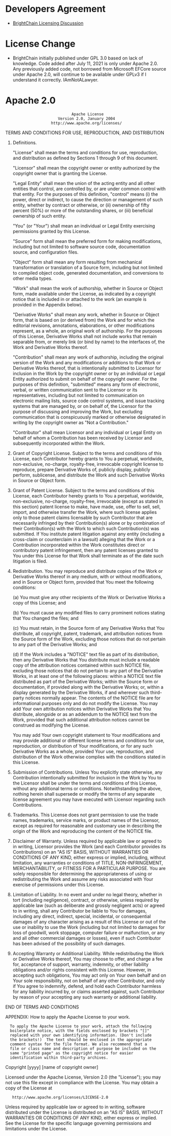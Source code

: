 # Developers Agreement

* [BrightChain Licensing Discussion](https://github.com/The-Revolution-Network/BrightChain/discussions/25)

# License Change

* BrightChain initially published under GPL 3.0 based on lack of knowledge. Code added after July 11, 2021 is only under Apache 2.0. Any
  previously added code, not borrowed from Microsoft EFCore source under Apache 2.0, will continue to be available under GPLv3 if I
  understand it correctly. IAmNotALawyer.

# Apache 2.0

                                 Apache License
                           Version 2.0, January 2004
                        http://www.apache.org/licenses/

TERMS AND CONDITIONS FOR USE, REPRODUCTION, AND DISTRIBUTION

1. Definitions.

   "License" shall mean the terms and conditions for use, reproduction, and distribution as defined by Sections 1 through 9 of this
   document.

   "Licensor" shall mean the copyright owner or entity authorized by the copyright owner that is granting the License.

   "Legal Entity" shall mean the union of the acting entity and all other entities that control, are controlled by, or are under common
   control with that entity. For the purposes of this definition,
   "control" means (i) the power, direct or indirect, to cause the direction or management of such entity, whether by contract or otherwise,
   or (ii) ownership of fifty percent (50%) or more of the outstanding shares, or (iii) beneficial ownership of such entity.

   "You" (or "Your") shall mean an individual or Legal Entity exercising permissions granted by this License.

   "Source" form shall mean the preferred form for making modifications, including but not limited to software source code, documentation
   source, and configuration files.

   "Object" form shall mean any form resulting from mechanical transformation or translation of a Source form, including but not limited to
   compiled object code, generated documentation, and conversions to other media types.

   "Work" shall mean the work of authorship, whether in Source or Object form, made available under the License, as indicated by a copyright
   notice that is included in or attached to the work
   (an example is provided in the Appendix below).

   "Derivative Works" shall mean any work, whether in Source or Object form, that is based on (or derived from) the Work and for which the
   editorial revisions, annotations, elaborations, or other modifications represent, as a whole, an original work of authorship. For the
   purposes of this License, Derivative Works shall not include works that remain separable from, or merely link (or bind by name) to the
   interfaces of, the Work and Derivative Works thereof.

   "Contribution" shall mean any work of authorship, including the original version of the Work and any modifications or additions to that
   Work or Derivative Works thereof, that is intentionally submitted to Licensor for inclusion in the Work by the copyright owner or by an
   individual or Legal Entity authorized to submit on behalf of the copyright owner. For the purposes of this definition, "submitted"
   means any form of electronic, verbal, or written communication sent to the Licensor or its representatives, including but not limited to
   communication on electronic mailing lists, source code control systems, and issue tracking systems that are managed by, or on behalf of,
   the Licensor for the purpose of discussing and improving the Work, but excluding communication that is conspicuously marked or otherwise
   designated in writing by the copyright owner as "Not a Contribution."

   "Contributor" shall mean Licensor and any individual or Legal Entity on behalf of whom a Contribution has been received by Licensor and
   subsequently incorporated within the Work.

2. Grant of Copyright License. Subject to the terms and conditions of this License, each Contributor hereby grants to You a perpetual,
   worldwide, non-exclusive, no-charge, royalty-free, irrevocable copyright license to reproduce, prepare Derivative Works of, publicly
   display, publicly perform, sublicense, and distribute the Work and such Derivative Works in Source or Object form.

3. Grant of Patent License. Subject to the terms and conditions of this License, each Contributor hereby grants to You a perpetual,
   worldwide, non-exclusive, no-charge, royalty-free, irrevocable
   (except as stated in this section) patent license to make, have made, use, offer to sell, sell, import, and otherwise transfer the Work,
   where such license applies only to those patent claims licensable by such Contributor that are necessarily infringed by their
   Contribution(s) alone or by combination of their Contribution(s)
   with the Work to which such Contribution(s) was submitted. If You institute patent litigation against any entity (including a cross-claim
   or counterclaim in a lawsuit) alleging that the Work or a Contribution incorporated within the Work constitutes direct or contributory
   patent infringement, then any patent licenses granted to You under this License for that Work shall terminate as of the date such
   litigation is filed.

4. Redistribution. You may reproduce and distribute copies of the Work or Derivative Works thereof in any medium, with or without
   modifications, and in Source or Object form, provided that You meet the following conditions:

   (a) You must give any other recipients of the Work or Derivative Works a copy of this License; and

   (b) You must cause any modified files to carry prominent notices stating that You changed the files; and

   (c) You must retain, in the Source form of any Derivative Works that You distribute, all copyright, patent, trademark, and attribution
   notices from the Source form of the Work, excluding those notices that do not pertain to any part of the Derivative Works; and

   (d) If the Work includes a "NOTICE" text file as part of its distribution, then any Derivative Works that You distribute must include a
   readable copy of the attribution notices contained within such NOTICE file, excluding those notices that do not pertain to any part of
   the Derivative Works, in at least one of the following places: within a NOTICE text file distributed as part of the Derivative Works;
   within the Source form or documentation, if provided along with the Derivative Works; or, within a display generated by the Derivative
   Works, if and wherever such third-party notices normally appear. The contents of the NOTICE file are for informational purposes only and
   do not modify the License. You may add Your own attribution notices within Derivative Works that You distribute, alongside or as an
   addendum to the NOTICE text from the Work, provided that such additional attribution notices cannot be construed as modifying the
   License.

   You may add Your own copyright statement to Your modifications and may provide additional or different license terms and conditions for
   use, reproduction, or distribution of Your modifications, or for any such Derivative Works as a whole, provided Your use, reproduction,
   and distribution of the Work otherwise complies with the conditions stated in this License.

5. Submission of Contributions. Unless You explicitly state otherwise, any Contribution intentionally submitted for inclusion in the Work by
   You to the Licensor shall be under the terms and conditions of this License, without any additional terms or conditions. Notwithstanding
   the above, nothing herein shall supersede or modify the terms of any separate license agreement you may have executed with Licensor
   regarding such Contributions.

6. Trademarks. This License does not grant permission to use the trade names, trademarks, service marks, or product names of the Licensor,
   except as required for reasonable and customary use in describing the origin of the Work and reproducing the content of the NOTICE file.

7. Disclaimer of Warranty. Unless required by applicable law or agreed to in writing, Licensor provides the Work (and each Contributor
   provides its Contributions) on an "AS IS" BASIS, WITHOUT WARRANTIES OR CONDITIONS OF ANY KIND, either express or implied, including,
   without limitation, any warranties or conditions of TITLE, NON-INFRINGEMENT, MERCHANTABILITY, or FITNESS FOR A PARTICULAR PURPOSE. You
   are solely responsible for determining the appropriateness of using or redistributing the Work and assume any risks associated with Your
   exercise of permissions under this License.

8. Limitation of Liability. In no event and under no legal theory, whether in tort (including negligence), contract, or otherwise, unless
   required by applicable law (such as deliberate and grossly negligent acts) or agreed to in writing, shall any Contributor be liable to
   You for damages, including any direct, indirect, special, incidental, or consequential damages of any character arising as a result of
   this License or out of the use or inability to use the Work (including but not limited to damages for loss of goodwill, work stoppage,
   computer failure or malfunction, or any and all other commercial damages or losses), even if such Contributor has been advised of the
   possibility of such damages.

9. Accepting Warranty or Additional Liability. While redistributing the Work or Derivative Works thereof, You may choose to offer, and
   charge a fee for, acceptance of support, warranty, indemnity, or other liability obligations and/or rights consistent with this License.
   However, in accepting such obligations, You may act only on Your own behalf and on Your sole responsibility, not on behalf of any other
   Contributor, and only if You agree to indemnify, defend, and hold each Contributor harmless for any liability incurred by, or claims
   asserted against, such Contributor by reason of your accepting any such warranty or additional liability.

END OF TERMS AND CONDITIONS

APPENDIX: How to apply the Apache License to your work.

      To apply the Apache License to your work, attach the following
      boilerplate notice, with the fields enclosed by brackets "[]"
      replaced with your own identifying information. (Don't include
      the brackets!)  The text should be enclosed in the appropriate
      comment syntax for the file format. We also recommend that a
      file or class name and description of purpose be included on the
      same "printed page" as the copyright notice for easier
      identification within third-party archives.

Copyright [yyyy] [name of copyright owner]

Licensed under the Apache License, Version 2.0 (the "License"); you may not use this file except in compliance with the License. You may
obtain a copy of the License at

       http://www.apache.org/licenses/LICENSE-2.0

Unless required by applicable law or agreed to in writing, software distributed under the License is distributed on an "AS IS" BASIS,
WITHOUT WARRANTIES OR CONDITIONS OF ANY KIND, either express or implied. See the License for the specific language governing permissions and
limitations under the License.
